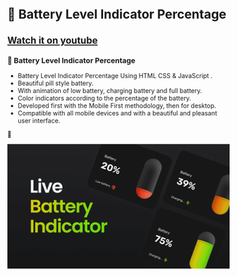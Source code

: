 # 🔋 Battery Level Indicator Percentage
## [Watch it on youtube](https://youtu.be/0gV3kmnLir0)
### 🔋 Battery Level Indicator Percentage

- Battery Level Indicator Percentage Using HTML CSS & JavaScript .
- Beautiful pill style battery.
- With animation of low battery, charging battery and full battery.
- Color indicators according to the percentage of the battery.
- Developed first with the Mobile First methodology, then for desktop.
- Compatible with all mobile devices and with a beautiful and pleasant user interface.

💙

![preview img](/preview.png)
